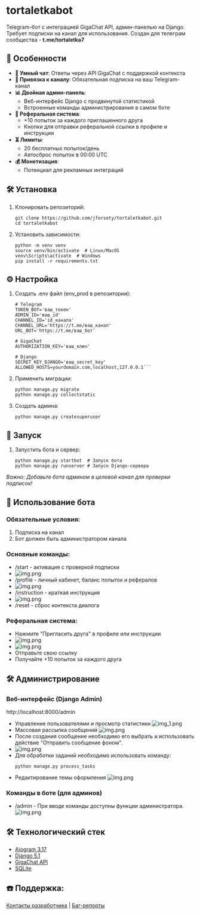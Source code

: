 # tortaletkabot

Telegram-бот с интеграцией GigaChat API, админ-панелью на Django. Требует подписки на канал для использования.
Создан для телеграм сообщества - **t.me/tortaletka7**

## 🌟 Особенности

- **🤖 Умный чат**: Ответы через API GigaChat с поддержкой контекста
- **🔑 Привязка к каналу**: Обязательная подписка на ваш Telegram-канал
- **📊 Двойная админ-панель**:
  - Веб-интерфейс Django с продвинутой статистикой
  - Встроенные команды администрирования в самом боте
- **🎯 Реферальная система**:
  - +10 попыток за каждого приглашенного друга
  - Кнопки для отправки реферальной ссылки в профиле и инструкции
- **⏳ Лимиты**:
  - 20 бесплатных попыток/день
  - Автосброс попыток в 00:00 UTC
- **💰 Монетизация**:
  - Потенциал для рекламных интеграций

## 🛠 Установка

1. Клонировать репозиторий:
   ```
   git clone https://github.com/jforsety/tortaletkabot.git
   cd tortaletkabot
   ```
2. Установить зависимости:
    ```
    python -m venv venv
    source venv/bin/activate  # Linux/MacOS
    venv\Scripts\activate  # Windows
    pip install -r requirements.txt
    ```
## ⚙ Настройка

1. Создать .env файл (env_prod в репозитории):
    ```
    # Telegram
    TOKEN_BOT='ваш_токен'
    ADMIN_ID='ваш_id'
    CHANNEL_ID='id_канала'
    CHANNEL_URL='https://t.me/ваш_канал'
    URL_BOT='https://t.me/ваш_бот'

    # GigaChat
    AUTHORIZATION_KEY='ваш_ключ'

    # Django
    SECRET_KEY_DJANGO='ваш_secret_key'
    ALLOWED_HOSTS=yourdomain.com,localhost,127.0.0.1```
   
2. Применить миграции:
    ```
    python manage.py migrate
    python manage.py collectstatic
   ```
   
3. Создать админа:
    ```
    python manage.py createsuperuser
    ```
   
## 🚀 Запуск

1. Запустить бота и сервер:
    ```
    python manage.py startbot  # Запуск бота
    python manage.py runserver # Запуск Django-сервера
    ```
   
_Важно: Добавьте бота админом в целевой канал для проверки подписок!_

## 🤖 Использование бота

### Обязательные условия:

1. Подписка на канал
2. Бот должен быть администратором канала

### Основные команды:

* /start - активация с проверкой подписки
* ![img.png](readme/img_6.png)
* /profile - личный кабинет, баланс попыток и рефералов
* ![img.png](readme/img_7.png)
* /instruction - краткая инструкция
* ![img.png](readme/img_8.png)
* /reset - сброс контекста диалога

### Реферальная система:

* Нажмите "Пригласить друга" в профиле или инструкции
* ![img.png](readme/img_4.png)
* ![img.png](readme/img_5.png)
* Отправьте свою ссылку
* Получайте +10 попыток за каждого друга

## 🛠 Администрирование

### Веб-интерфейс (Django Admin)
http://localhost:8000/admin

* Управление пользователями и просмотр статистики
![img_1.png](readme/img_1.png)
* Массовая рассылка сообщений
![img.png](readme/img_2.png)
* После создания сообщение необходимо его выбрать и использовать действие "Отправить сообщение фоном".
* ![img.png](readme/img_9.png)
* Для обработки заданий необходимо использовать команду:
    ```commandline
    python manage.py process_tasks
    ```
* Редактирование темы оформления
![img.png](readme/img_3.png)

### Команды в боте (для админов)

* /admin - При вводе команды доступны функции администратора.
![img.png](readme/img.png)

## 🛠 Технологический стек

* [Aiogram 3.17](https://docs.aiogram.dev/en/v3.20.0.post0/)
* [Django 5.1](https://docs.djangoproject.com/en/5.2/)
* [GigaChat API](https://developers.sber.ru/portal/products/gigachat-api)
* [SQLite](https://www.sqlite.org/)

## ☎️ Поддержка:
[Контакты разработчика](https://t.me/jforsety) | [Баг-репорты](https://github.com/jforsety/tortaletkabot/issues)